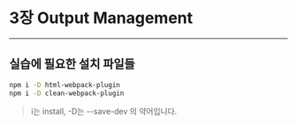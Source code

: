 # 3장 Output Management

----------

## 실습에 필요한 설치 파일들

```bash
npm i -D html-webpack-plugin
npm i -D clean-webpack-plugin
```
> i는 install, -D는 --save-dev 의 약어입니다.